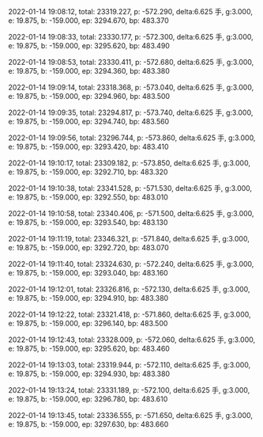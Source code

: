 2022-01-14 19:08:12, total: 23319.227, p: -572.290, delta:6.625 手, g:3.000, e: 19.875, b: -159.000, ep: 3294.670, bp: 483.370

2022-01-14 19:08:33, total: 23330.177, p: -572.300, delta:6.625 手, g:3.000, e: 19.875, b: -159.000, ep: 3295.620, bp: 483.490

2022-01-14 19:08:53, total: 23330.411, p: -572.680, delta:6.625 手, g:3.000, e: 19.875, b: -159.000, ep: 3294.360, bp: 483.380

2022-01-14 19:09:14, total: 23318.368, p: -573.040, delta:6.625 手, g:3.000, e: 19.875, b: -159.000, ep: 3294.960, bp: 483.500

2022-01-14 19:09:35, total: 23294.817, p: -573.740, delta:6.625 手, g:3.000, e: 19.875, b: -159.000, ep: 3294.740, bp: 483.560

2022-01-14 19:09:56, total: 23296.744, p: -573.860, delta:6.625 手, g:3.000, e: 19.875, b: -159.000, ep: 3293.420, bp: 483.410

2022-01-14 19:10:17, total: 23309.182, p: -573.850, delta:6.625 手, g:3.000, e: 19.875, b: -159.000, ep: 3292.710, bp: 483.320

2022-01-14 19:10:38, total: 23341.528, p: -571.530, delta:6.625 手, g:3.000, e: 19.875, b: -159.000, ep: 3292.550, bp: 483.010

2022-01-14 19:10:58, total: 23340.406, p: -571.500, delta:6.625 手, g:3.000, e: 19.875, b: -159.000, ep: 3293.540, bp: 483.130

2022-01-14 19:11:19, total: 23346.321, p: -571.840, delta:6.625 手, g:3.000, e: 19.875, b: -159.000, ep: 3292.720, bp: 483.070

2022-01-14 19:11:40, total: 23324.630, p: -572.240, delta:6.625 手, g:3.000, e: 19.875, b: -159.000, ep: 3293.040, bp: 483.160

2022-01-14 19:12:01, total: 23326.816, p: -572.130, delta:6.625 手, g:3.000, e: 19.875, b: -159.000, ep: 3294.910, bp: 483.380

2022-01-14 19:12:22, total: 23321.418, p: -571.860, delta:6.625 手, g:3.000, e: 19.875, b: -159.000, ep: 3296.140, bp: 483.500

2022-01-14 19:12:43, total: 23328.009, p: -572.060, delta:6.625 手, g:3.000, e: 19.875, b: -159.000, ep: 3295.620, bp: 483.460

2022-01-14 19:13:03, total: 23319.944, p: -572.110, delta:6.625 手, g:3.000, e: 19.875, b: -159.000, ep: 3294.930, bp: 483.380

2022-01-14 19:13:24, total: 23331.189, p: -572.100, delta:6.625 手, g:3.000, e: 19.875, b: -159.000, ep: 3296.780, bp: 483.610

2022-01-14 19:13:45, total: 23336.555, p: -571.650, delta:6.625 手, g:3.000, e: 19.875, b: -159.000, ep: 3297.630, bp: 483.660